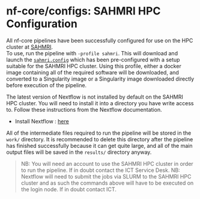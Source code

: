 # nf-core/configs: SAHMRI HPC Configuration

All nf-core pipelines have been successfully configured for use on the HPC cluster at [SAHMRI](https://sahmri.org.au/).  
To use, run the pipeline with `-profile sahmri`. This will download and launch the [`sahmri.config`](../conf/sahmri.config) which has been pre-configured
with a setup suitable for the SAHMRI HPC cluster. Using this profile, either a docker image containing all of the required software will be downloaded,
and converted to a Singularity image or a Singularity image downloaded directly before execution of the pipeline.

The latest version of Nextflow is not installed by default on the SAHMRI HPC cluster. You will need to install it into a directory you have write access to.
Follow these instructions from the Nextflow documentation.

- Install Nextflow : [here](https://www.nextflow.io/docs/latest/getstarted.html#)

All of the intermediate files required to run the pipeline will be stored in the `work/` directory. It is recommended to delete this directory after the pipeline
has finished successfully because it can get quite large, and all of the main output files will be saved in the `results/` directory anyway.

> NB: You will need an account to use the SAHMRI HPC cluster in order to run the pipeline. If in doubt contact the ICT Service Desk.
> NB: Nextflow will need to submit the jobs via SLURM to the SAHMRI HPC cluster and as such the commands above will have to be executed on the login
> node. If in doubt contact ICT.
